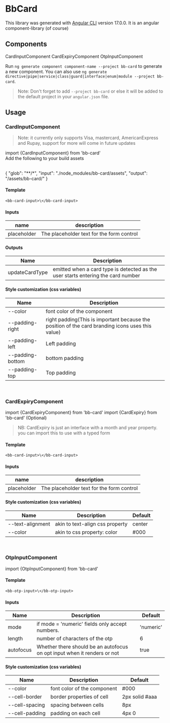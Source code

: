 # BbCard

This library was generated with [Angular CLI](https://github.com/angular/angular-cli) version 17.0.0.
It is an angular component-library (of course)

## Components
CardInputComponent
CardExpiryComponent
OtpInputComponent

Run `ng generate component component-name --project bb-card` to generate a new component. You can also use `ng generate directive|pipe|service|class|guard|interface|enum|module --project bb-card`.
> Note: Don't forget to add `--project bb-card` or else it will be added to the default project in your `angular.json` file. 

## Usage
### CardInputComponent
> Note: it currently only supports Visa, mastercard, AmericanExpress and Rupay, support for more will come in future updates

import {CardInputComponent} from 'bb-card'\
Add the following to your build assets
##
<tab><tab>  {
                "glob": "**/*",
                "input": "./node_modules/bb-card/assets",
                "output": "/assets/bb-card/"
            }

#### Template
`<bb-card-input>\</bb-card-input>`
#### Inputs
|name|description|
|----|-----------|
|placeholder|The placeholder text for the form control|

#### Outputs
| Name | Description |
|------|--------------|
| updateCardType | emitted when a card type is detected as the user starts entering the card number |

#### Style customization (css variables)
| Name | Description |
|------|--------------|
| --color | font color of the component |
| --padding-right | right padding(This is important because the position of the card branding icons uses this value) |
| --padding-left | Left padding|
| --padding-bottom | bottom padding |
| --padding-top | Top padding |


&nbsp;
&nbsp;
### CardExpiryComponent
import {CardExpiryComponent} from 'bb-card'
import {CardExpiry} from 'bb-card' (Optional)
> NB: CardExpiry is just an interface with a month and year property. you can import this to use with a typed form
#### Template
`<bb-card-input>\</bb-card-input>`
#### Inputs
|name|description|
|----|-----------|
|placeholder|The placeholder text for the form control|

#### Style customization (css variables)
| Name | Description | Default |
|------|--------------|---------|
| --text-alignment | akin to text-align css property  | center |
| --color | akin to css property: color | #000 |



&nbsp;
&nbsp;
### OtpInputComponent
import {OtpInputComponent} from 'bb-card'
#### Template
`<bb-otp-input>\</bb-otp-input>`
#### Inputs
| Name | Description | Default |
|------|--------------|---------|
| mode | if mode = 'numeric' fields only accept numbers. | 'numeric' |
| length | number of characters of the otp | 6 |
| autofocus | Whether there should be an autofocus on opt input when it renders or not | true |

#### Style customization (css variables)
| Name | Description | Default |
|------|--------------|---------|
| --color | font color of the component | #000 |
| --cell-border | border properties of cell | 2px solid #aaa |
| --cell-spacing | spacing between cells | 8px |
| --cell-padding | padding on each cell | 4px 0 |
